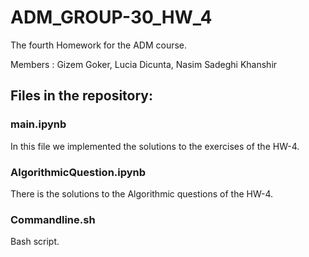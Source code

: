 # ADM_GROUP-30_HW_4

The fourth Homework for the ADM course.

Members : Gizem Goker, Lucia Dicunta, Nasim Sadeghi Khanshir

## Files in the repository:

### main.ipynb
In this file we implemented the solutions to the exercises of the HW-4.
### AlgorithmicQuestion.ipynb
There is the solutions to the Algorithmic questions of the HW-4.
### Commandline.sh
Bash script.
